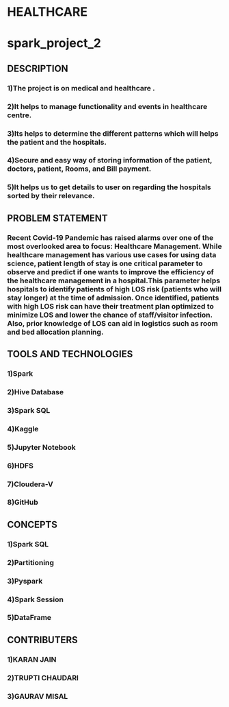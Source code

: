 # HEALTHCARE
# spark_project_2
## DESCRIPTION
### 1)The project is on medical and healthcare .
### 2)It helps to manage functionality and events in healthcare centre.
### 3)Its helps to determine the different patterns which will helps the patient and the hospitals.
### 4)Secure and easy way of storing information of the patient, doctors, patient, Rooms, and Bill payment.
### 5)It helps us to get details to user on regarding the hospitals sorted by their relevance.

## PROBLEM STATEMENT
### Recent Covid-19 Pandemic has raised alarms over one of the most overlooked area to focus: Healthcare Management. While healthcare management has various use cases for using data science, patient length of stay is one critical parameter to observe and predict if one wants to improve the efficiency of the healthcare management in a hospital.This parameter helps hospitals to identify patients of high LOS risk (patients who will stay longer) at the time of admission. Once identified, patients with high LOS risk can have their treatment plan optimized to minimize LOS and lower the chance of staff/visitor infection. Also, prior knowledge of LOS can aid in logistics such as room and bed allocation planning.

## TOOLS AND TECHNOLOGIES
### 1)Spark
### 2)Hive Database
### 3)Spark SQL
### 4)Kaggle
### 5)Jupyter Notebook
### 6)HDFS
### 7)Cloudera-V
### 8)GitHub

## CONCEPTS 
### 1)Spark SQL
### 2)Partitioning
### 3)Pyspark
### 4)Spark Session
### 5)DataFrame

## CONTRIBUTERS
### 1)KARAN JAIN
### 2)TRUPTI CHAUDARI
### 3)GAURAV MISAL
